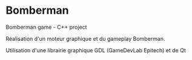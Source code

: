 # Bomberman
Bomberman game - C++ project

Réalisation d'un moteur graphique et du gameplay Bomberman.

Utilisation d'une librairie graphique GDL (GameDevLab Epitech) et de Qt
